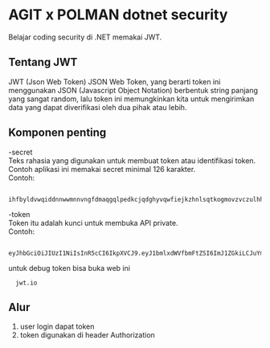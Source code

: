 
# AGIT x POLMAN dotnet security

Belajar coding security di .NET memakai JWT.


## Tentang JWT
JWT (Json Web Token)
JSON Web Token, yang berarti token ini menggunakan JSON (Javascript Object Notation) berbentuk string panjang yang sangat random, lalu token ini memungkinkan kita untuk mengirimkan data yang dapat diverifikasi oleh dua pihak atau lebih.

## Komponen penting
-secret\
Teks rahasia yang digunakan untuk membuat token atau identifikasi token.\
Contoh aplikasi ini memakai secret minimal 126 karakter.\
Contoh:
```http
  ihfbyldvwqiddnnwwmnnvngfdmaqgqlpedkcjqdghyvqwfiejkzhnlsqtkogmovzvczulhhmctoxeqprhanuqtrhdnrdydhlimboyipaagykyjhxjhcxixnhumsgkkkf
```
-token\
Token itu adalah kunci untuk membuka API private.\
Contoh:
```http
  eyJhbGciOiJIUzI1NiIsInR5cCI6IkpXVCJ9.eyJ1bmlxdWVfbmFtZSI6ImJ1ZGkiLCJuYmYiOjE2NzA5MTQzNjcsImV4cCI6MTY3MTAwMDc2NywiaWF0IjoxNjcwOTE0MzY3fQ.IE5QfAJdY3weOGuum1obBAb8r0oE2Jo9wOchqSPzYKs
```
untuk debug token bisa buka web ini
```http
  jwt.io
```

## Alur
1. user login dapat token
2. token digunakan di header Authorization